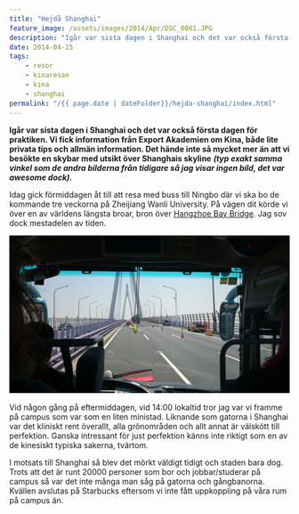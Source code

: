 ```yaml
---
title: "Hejdå Shanghai"
feature_image: /assets/images/2014/Apr/DSC_0081.JPG
description: "Igår var sista dagen i Shanghai och det var också första dagen för praktiken. Vi fick information från Export Akademien om Kina, både lite…"
date: 2014-04-15
tags:
    - resor
    - kinaresan
    - kina
    - shanghai
permalink: "/{{ page.date | dateFolder}}/hejda-shanghai/index.html"  
---
```


**Igår var sista dagen i Shanghai och det var också första dagen för praktiken. Vi fick information från Export Akademien om Kina, både lite privata tips och allmän information. Det hände inte så mycket mer än att vi besökte en skybar med utsikt över Shanghais skyline** _**(typ exakt samma vinkel som de andra bilderna från tidigare så jag visar ingen bild, det var awesome dock).**_

Idag gick förmiddagen åt till att resa med buss till Ningbo där vi ska bo de kommande tre veckorna på Zheijiang Wanli University. På vägen dit körde vi över en av världens längsta broar, bron över [Hangzhoe Bay Bridge](http://en.wikipedia.org/wiki/List_of_longest_bridges_in_the_world). Jag sov dock mestadelen av tiden.

![Världens längsta bro](/assets/images/2014/Apr/DSC_0081.JPG)

Vid någon gång på eftermiddagen, vid 14:00 lokaltid tror jag var vi framme på campus som var som en liten ministad. Liknande som gatorna i Shanghai var det kliniskt rent överallt, alla grönområden och allt annat är välskött till perfektion. Ganska intressant för just perfektion känns inte riktigt som en av de kinesiskt typiska sakerna, tvärtom.

I motsats till Shanghai så blev det mörkt väldigt tidigt och staden bara dog. Trots att det är runt 20000 personer som bor och jobbar/studerar på campus så var det inte många man såg på gatorna och gångbanorna. Kvällen avslutas på Starbucks eftersom vi inte fått uppkoppling på våra rum på campus än.
